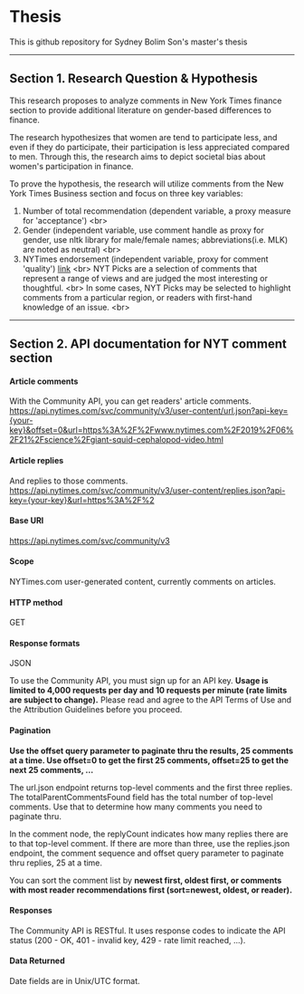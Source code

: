 # Thesis
This is github repository for Sydney Bolim Son's master's thesis

------------------------------------------------------
## Section 1. Research Question & Hypothesis

This research proposes to analyze comments in New York Times finance section to provide additional literature on gender-based differences to finance.

The research hypothesizes that women are tend to participate less, and even if they do participate, their participation is less appreciated compared to men. Through this, the research aims to depict societal bias about women's participation in finance.

To prove the hypothesis, the research will utilize comments from the New York Times Business section and focus on three key variables:
1) Number of total recommendation (dependent variable, a proxy measure for 'acceptance') <br\>
2) Gender (independent variable, use comment handle as proxy for gender, use nltk library for male/female names; abbreviations(i.e. MLK) are noted as neutral) <br\>
3) NYTimes endorsement (independent variable, proxy for comment 'quality') [link](https://help.nytimes.com/hc/en-us/articles/115014792387-Comments) <br\>
	NYT Picks are a selection of comments that represent a range of views and are judged the most interesting or thoughtful. <br\>
	In some cases, NYT Picks may be selected to highlight comments from a particular region, or readers with first-hand knowledge of an issue. <br\>

------------------------------------------------------
## Section 2. API documentation for NYT comment section

#### Article comments
With the Community API, you can get readers' article comments.
https://api.nytimes.com/svc/community/v3/user-content/url.json?api-key={your-key}&offset=0&url=https%3A%2F%2Fwww.nytimes.com%2F2019%2F06%2F21%2Fscience%2Fgiant-squid-cephalopod-video.html

#### Article replies
And replies to those comments.
https://api.nytimes.com/svc/community/v3/user-content/replies.json?api-key={your-key}&url=https%3A%2F%2

#### Base URI
https://api.nytimes.com/svc/community/v3

#### Scope
NYTimes.com user-generated content, currently comments on articles.

#### HTTP method
GET

#### Response formats
JSON

To use the Community API, you must sign up for an API key. **Usage is limited to 4,000 requests per day and 10 requests per minute (rate limits are subject to change).** Please read and agree to the API Terms of Use and the Attribution Guidelines before you proceed.

#### Pagination
**Use the offset query parameter to paginate thru the results, 25 comments at a time. Use offset=0 to get the first 25 comments, offset=25 to get the next 25 comments, ...**

The url.json endpoint returns top-level comments and the first three replies. The totalParentCommentsFound field has the total number of top-level comments. Use that to determine how many comments you need to paginate thru.

In the comment node, the replyCount indicates how many replies there are to that top-level comment. If there are more than three, use the replies.json endpoint, the comment sequence and offset query parameter to paginate thru replies, 25 at a time.

You can sort the comment list by **newest first, oldest first, or comments with most reader recommendations first (sort=newest, oldest, or reader).**

#### Responses
The Community API is RESTful. It uses response codes to indicate the API status (200 - OK, 401 - invalid key, 429 - rate limit reached, ...).

#### Data Returned
Date fields are in Unix/UTC format.